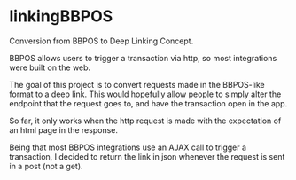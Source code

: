 # linkingBBPOS
Conversion from BBPOS to Deep Linking Concept.

BBPOS allows users to trigger a transaction via http, so most integrations were built on the web. 

The goal of this project is to convert requests made in the BBPOS-like format to a deep link. This would hopefully allow people to simply alter the endpoint that the request goes to, and have the transaction open in the app.

So far, it only works when the http request is made with the expectation of an html page in the response.

Being that most BBPOS integrations use an AJAX call to trigger a transaction, I decided to return the link in json whenever the request is sent in a post (not a get).
